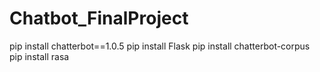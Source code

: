 # Chatbot_FinalProject
pip install chatterbot==1.0.5
pip install Flask
pip install chatterbot-corpus
pip install rasa
